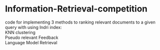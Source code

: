 # Information-Retrieval-competition
code for implementing 3 methods to ranking relevant documents to a given query with using Indri index:  
KNN clustering  
Pseudo relevant Feedback  
Language Model Retrieval  



